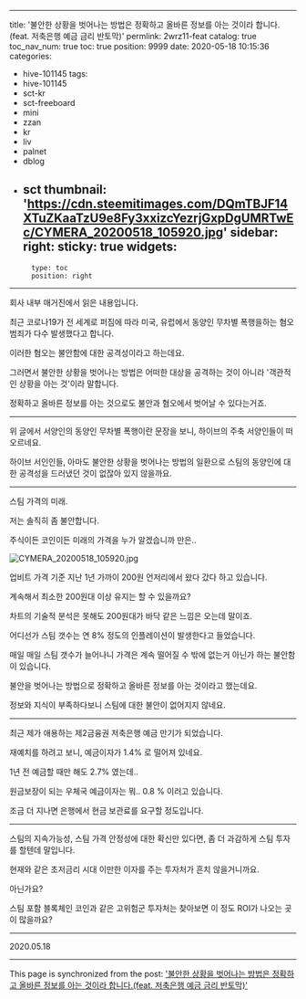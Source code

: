 
---
title: '불안한 상황을 벗어나는 방법은 정확하고 올바른 정보를 아는 것이라 합니다.(feat. 저축은행 예금 금리 반토막)'
permlink: 2wrz11-feat
catalog: true
toc_nav_num: true
toc: true
position: 9999
date: 2020-05-18 10:15:36
categories:
- hive-101145
tags:
- hive-101145
- sct-kr
- sct-freeboard
- mini
- zzan
- kr
- liv
- palnet
- dblog
- sct
thumbnail: 'https://cdn.steemitimages.com/DQmTBJF14XTuZKaaTzU9e8Fy3xxizcYezrjGxpDgUMRTwEc/CYMERA_20200518_105920.jpg'
sidebar:
    right:
        sticky: true
widgets:
    -
        type: toc
        position: right
---


회사 내부 매거진에서 읽은 내용입니다.

최근 코로나19가 전 세계로 퍼짐에 따라 미국, 유럽에서 동양인 무차별 폭행을하는 혐오 범죄가 다수 발생했다고 합니다.

이러한 혐오는 불안함에 대한 공격성이라고 하는데요.

그러면서 불안한 상황을 벗어나는 방법은 어떠한 대상을 공격하는 것이 아니라 '객관적인 상황을 아는 것'이라 말합니다.

정확하고 올바른 정보를 아는 것으로도 불안과 혐오에서 벗어날 수 있다는거죠.

***

위 글에서 서양인의 동양인 무차별 폭행이란 문장을 보니, 하이브의 주축 서양인들이 떠오르네요.

하이브 서인인들, 아마도 불안한 상황을 벗어나는 방법의 일환으로 스팀의 동양인에 대한 공격성을 드러냈던 것이 없잖아 있지 않을까요.

***

스팀 가격의 미래. 

저는 솔직히 좀 불안합니다.

주식이든 코인이든 미래의 가격을 누가 알겠습니까 만은..

![CYMERA_20200518_105920.jpg](https://cdn.steemitimages.com/DQmTBJF14XTuZKaaTzU9e8Fy3xxizcYezrjGxpDgUMRTwEc/CYMERA_20200518_105920.jpg)

업비트 가격 기준 지난 1년 가까이 200원 언저리에서 왔다 갔다 하고 있습니다. 

계속해서 최소한 200원대 이상 유지는 할 수 있을까요?

차트의 기술적 분석은 못해도 200원대가 바닥 같은 느낌은 오는데 말이죠.

어디선가 스팀 갯수는 연 8% 정도의 인플레이션이 발생한다고 들었습니다.

매일 매일 스팀 갯수가 늘어나니 가격은 계속 떨어질 수 밖에 없는거 아닌가 하는 불안함이 있습니다.

불안을 벗어나는 방법으로 정확하고 올바른 정보를 아는 것이라고 했는데요.

정보와 지식이 부족하다보니 스팀에 대한 불안이 없어지지 않네요.

***

최근 제가 애용하는 제2금융권 저축은행 예금 만기가 되었습니다.

재예치를 하려고 보니, 예금이자가 1.4% 로 떨어져 있네요.

1년 전 예금할 때만 해도 2.7% 였는데..

원금보장이 되는 우체국 예금이자는 뭐.. 0.8 % 이러고 있습니다.

조금 더 지나면 은행에서 현금 보관료를 요구할 정도입니다.

***

스팀의 지속가능성, 스팀 가격 안정성에 대한 확신만 있다면,  좀 더 과감하게 스팀 투자를 할텐데 말입니다.

현재와 같은 초저금리 시대 이만한 이자를 주는 투자처가 흔치 않을거니까요.

아닌가요?

스팀 포함 블록체인 코인과 같은 고위험군 투자처는 찾아보면 이 정도 ROI가 나오는 곳이 많을까요?

***

2020.05.18

- - -

This page is synchronized from the post: ['불안한 상황을 벗어나는 방법은 정확하고 올바른 정보를 아는 것이라 합니다.(feat. 저축은행 예금 금리 반토막)'](https://steemit.com/@lucky2015/2wrz11-feat)
